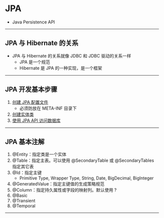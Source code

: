 # JPA
- Java Persistence API
---
## JPA 与 Hibernate 的关系
- JPA 与 Hibernate 的关系就像 JDBC 和 JDBC 驱动的关系一样
    - JPA 是一个规范
    - Hibernate 是 JPA 的一种实现，是一个框架
---
## JPA 开发基本步骤
1. [创建 JPA 配置文件](src/main/resources/META-INF/persistence.xml)
    - 必须防放在 META-INF 目录下
2. [创建实体类](src/main/java/com/ljh/entity/Customer.java)
3. [使用 JPA API 访问数据库](src/test/java/com/ljh/JpaTest.java)
---
## JPA 基本注解
1. @Entity：指定类是一个实体
2. @Table：指定主表。可以使用 @SecondaryTable 或 @SecondaryTables 指定其它表
3. @Id：指定主键
    - Primitive Type, Wrapper Type, String, Date, BigDecimal, BigInteger
4. @GeneratedValue：指定主键值的生成策略规范
5. @Column：指定持久属性或字段的映射列。默认使用 ?
6. @Basic
7. @Transient
8. @Temporal
--- 
